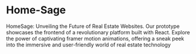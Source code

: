 # Home-Sage
HomeSage: Unveiling the Future of Real Estate Websites. Our prototype showcases the frontend of a revolutionary platform built with React. Explore the power of captivating  framer motion animations, offering a sneak peek into the immersive and user-friendly world of real estate technology
